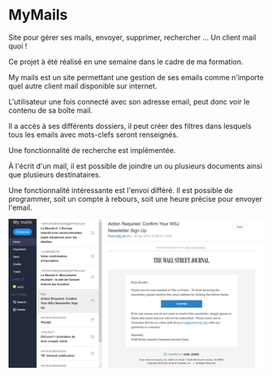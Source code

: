 # MyMails
Site pour gérer ses mails, envoyer, supprimer, rechercher ... Un client mail quoi !

Ce projet à été réalisé en une semaine dans le cadre de ma formation.

My mails est un site permettant une gestion de ses emails comme n'importe quel autre client mail disponible sur internet. 

L'utilisateur une fois connecté avec son adresse email, peut donc voir le contenu de sa boîte mail. 

Il a accès à ses différents dossiers, il peut créer des filtres dans lesquels tous les emails avec mots-clefs seront renseignés. 

Une fonctionnalité de recherche est implémentée.

À l'écrit d'un mail, il est possible de joindre un ou plusieurs documents ainsi que plusieurs destinataires. 

Une fonctionnalité intéressante est l'envoi différé. Il est possible de programmer, soit un compte à rebours, soit une heure précise pour envoyer l'email. 

![My Mails](https://github.com/arttit/MyMails/blob/master/mails.png)
